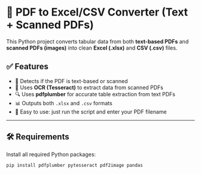 # 🧾 PDF to Excel/CSV Converter (Text + Scanned PDFs)

This Python project converts tabular data from both **text-based PDFs** and **scanned PDFs (images)** into clean **Excel (.xlsx)** and **CSV (.csv)** files.

## ✅ Features

- 📄 Detects if the PDF is text-based or scanned
- 🧠 Uses **OCR (Tesseract)** to extract data from scanned PDFs
- 🔍 Uses **pdfplumber** for accurate table extraction from text PDFs
- 📊 Outputs both `.xlsx` and `.csv` formats
- 🚀 Easy to use: just run the script and enter your PDF filename

---

## 🛠️ Requirements

Install all required Python packages:

```bash
pip install pdfplumber pytesseract pdf2image pandas
```
